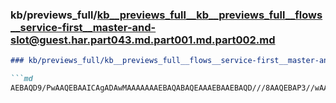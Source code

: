 ### kb/previews_full/kb__previews_full__kb__previews_full__flows__service-first__master-and-slot@guest.har.part043.md.part001.md.part002.md

```md
### kb/previews_full/kb__previews_full__flows__service-first__master-and-slot@guest.har.part043.md.part001.md (part 002)

```md
AEBAQD9/PwAAQEBAAICAgADAwMAAAAAAAEBAQABAQEAAAEBAAEBAQD///8AAQEBAP3//wAAAQAA///+AAEBAQD/AQEAAQICAAM
```

```

```
